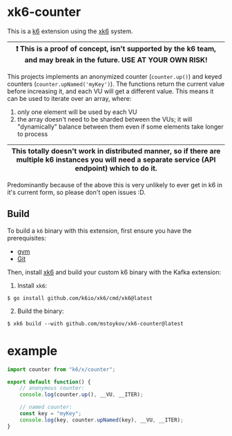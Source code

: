 # xk6-counter

This is a [k6](https://go.k6.io/k6) extension using the [xk6](https://github.com/k6io/xk6) system.

| :exclamation: This is a proof of concept, isn't supported by the k6 team, and may break in the future. USE AT YOUR OWN RISK! |
| ---------------------------------------------------------------------------------------------------------------------------- |

This projects implements an anonymized counter (`counter.up()`) and keyed counters (`counter.upNamed('myKey')`). The functions return the current value before
increasing it, and each VU will get a different value. This means it can be used to iterate over an array, where:
1. only one element will be used by each VU 
2. the array doesn't need to be sharded between the VUs; it will "dynamically" balance between them even if some elements take longer to process

| This totally doesn't work in distributed manner, so if there are multiple k6 instances you will need a separate service (API endpoint) which to do it. |
| ---------------------------------------------------------------------------------------------------------------------------- |

Predominantly because of the above this is very unlikely to ever get in k6 in it's current form, so please don't open issues :D. 

## Build

To build a `k6` binary with this extension, first ensure you have the prerequisites:

- [gvm](https://github.com/moovweb/gvm)
- [Git](https://git-scm.com/)

Then, install [xk6](https://github.com/k6io/xk6) and build your custom k6 binary with the Kafka extension:

1. Install `xk6`:
  ```shell
  $ go install github.com/k6io/xk6/cmd/xk6@latest
  ```

2. Build the binary:
  ```shell
  $ xk6 build --with github.com/mstoykov/xk6-counter@latest
  ```

# example

```javascript
import counter from "k6/x/counter";

export default function() {
    // anonymous counter:
    console.log(counter.up(), __VU, __ITER);

    // named counter:
    const key = "myKey";
    console.log(key, counter.upNamed(key), __VU, __ITER);
}
```
